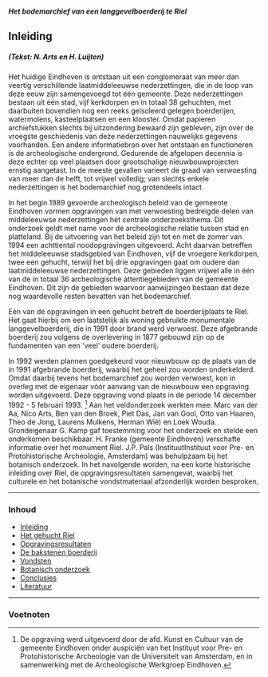 ##### Het bodemarchief van een langgevelboerderij te Riel

## Inleiding
##### *(Tekst: N. Arts en H. Luijten)*

Het huidige Eindhoven is ontstaan uit een conglomeraat van meer dan veertig verschillende laatmiddeleeuwse nederzettingen, die in de loop van deze eeuw zijn samengevoegd tot één gemeente. Deze nederzettingen bestaan uit één stad, vijf kerkdorpen en in totaal 38 gehuchten, met daarbuiten bovendien nog een reeks geïsoleerd gelegen boerderijen, watermolens, kasteelplaatsen en een klooster. Omdat papieren archiefstukken slechts bij uitzondering bewaard zijn gebleven, zijn over de vroegste geschiedenis van deze nederzettingen nauwelijks gegevens voorhanden. Een andere informatiebron over het ontstaan en functioneren is de archeologische ondergrond. Gedurende de afgelopen decennia is deze echter op veel plaatsen door grootschalige nieuwbouwprojecten ernstig aangetast. In de meeste gevallen varieert de graad van verwoesting van meer dan de helft, tot vrijwel volledig; van slechts enkele nederzettingen is het bodemarchief nog grotendeels intact

In het begin 1989 gevoerde archeologisch beleid van de gemeente Eindhoven vormen opgravingen van met verwoesting bedreigde delen van middeleeuwse nederzettingen hèt centrale onderzoeksthema. Dit onderzoek geldt met name voor de archeologische relatie tussen stad en platteland. Bij de uitvoering van het beleid zijn tot en met de zomer van 1994 een achttiental noodopgravingen uitgevoerd. Acht daarvan betreffen het middeleeuwse stadsgebied van Eindhoven, vijf de vroegere kerkdorpen, twee een gehucht, terwijl het bij drie opgravingen gaat om oudere dan laatmiddeleeuwse nederzettingen. Deze gebieden liggen vrijwel alle in één van de in totaal 36 archeologische attentiegebieden van de gemeente Eindhoven. Dit zijn de gebieden waarvoor aanwijzingen bestaan dat deze nog waardevolle resten bevatten van het bodemarchief.

Eén van de opgravingen in een gehucht betreft de boerderijplaats te Riel. Het gaat hierbij om een laatstelijk als woning gebruikte monumentale langgevelboerderij, die in 1991 door brand werd verwoest. Deze afgebrande boerderij zou volgens de overlevering in 1877 gebouwd zijn op de fundamenten van een 'veel' oudere boerderij.

In 1992 werden plannen goedgekeurd voor nieuwbouw op de plaats van de in 1991 afgebrande boerderij, waarbij het geheel zou worden onderkelderd. Omdat daarbij tevens het bodemarchief zou worden verwoest, kon in overleg met de eigenaar vóór aanvang van de nieuwbouw een opgraving worden uitgevoerd. Deze opgraving vond plaats in de periode 14 december 1992 - 5 februari 1993. [^voetnoot1] Aan het veldonderzoek werkten mee: Marc van der Aa, Nico Arts, Ben van den Broek, Piet Das, Jan van Gool, Otto van Haaren, Theo de Jong, Laurens Mulkens, Herman Wië) en Loek Wouda. Grondeigenaar G. Kamp gaf toestemming voor het onderzoek en stelde een onderkomen beschikbaar. H. Franke (gemeente Eindhoven) verschafte informatie over het monument Riel. J.P. Pals (InstituutInstituut voor Pre- en Protohistorische Archeologie, Amsterdam) was behulpzaam bij het botanisch onderzoek. In het navolgende worden, na een korte historische inleiding over Riel, de opgravingsresultaten samengevat, waarbij het culturele en het botanische vondstmateriaal afzonderlijk worden besproken.


---
### Inhoud
- [Inleiding](inleiding)
- [Het gehucht Riel](gehuchtriel)
- [Opgravingsresultaten](opgraving)
- [De bakstenen boerderij](opgraving#boerderij)
- [Vondsten](vondsten)
- [Botanisch onderzoek](botanisch)
- [Conclusies](conclusies)
- [Literatuur](conclusies#literatuur)

---
### Voetnoten
[^voetnoot1]: De opgraving werd uitgevoerd door de afd. Kunst en Cultuur van de gemeente Eindhoven onder auspiciën van het Instituut voor Pre- en Protohistorische Archeologie van de Universiteit van Amsterdam, en in samenwerking met de Archeologische Werkgroep Eindhoven.
